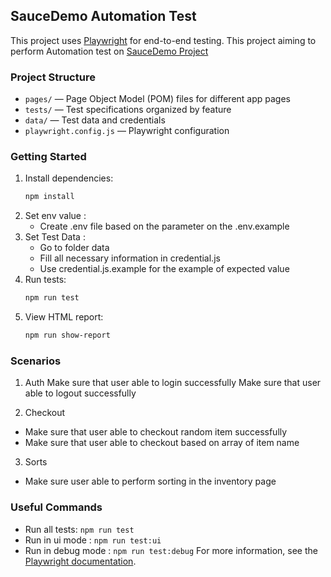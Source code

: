 ## SauceDemo Automation Test

This project uses [Playwright](https://playwright.dev/) for end-to-end testing.
This project aiming to perform Automation test on [SauceDemo Project](https://www.saucedemo.com/)

### Project Structure

- `pages/` — Page Object Model (POM) files for different app pages
- `tests/` — Test specifications organized by feature
- `data/` — Test data and credentials
- `playwright.config.js` — Playwright configuration

### Getting Started

1. Install dependencies:
   ```sh
   npm install
   ```
2. Set env value :
    - Create .env file based on the parameter on the .env.example
3. Set Test Data : 
    - Go to folder data
    - Fill all necessary information in credential.js
    - Use credential.js.example for the example of expected value
2. Run tests:
   ```sh
   npm run test
   ```
3. View HTML report:
   ```sh
   npm run show-report
   ```

### Scenarios

1. Auth
Make sure that user able to login successfully
Make sure that user able to logout successfully

2. Checkout
- Make sure that user able to checkout random item successfully
- Make sure that user able to checkout based on array of item name

3. Sorts
- Make sure user able to perform sorting in the inventory page


### Useful Commands

- Run all tests: `npm run test`
- Run in ui mode : `npm run test:ui`
- Run in debug mode : `npm run test:debug`
For more information, see the [Playwright documentation](https://playwright.dev/docs/intro).
